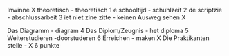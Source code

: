 Inwinne  X
theoretisch - theoretisch 1
e schooltijd - schuhlzeit 2
de scriptzie - abschlussarbeit 3
iet niet zine zitte - keinen Ausweg sehen X

Das Diagramm - diagram 4
Das Diplom/Zeugnis - het diploma 5
Weiterstudieren -doorstuderen 6
Erreichen - maken X
Die Praktikanten stelle - X
6 punkte 
